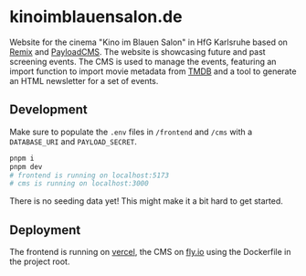 # kinoimblauensalon.de

Website for the cinema "Kino im Blauen Salon" in HfG Karlsruhe based on [Remix](https://remix.run) and [PayloadCMS](https://payloadcms.com). The website is showcasing future and past screening events. The CMS is used to manage the events, featuring an import function to import movie metadata from [TMDB](https://www.themoviedb.org) and a tool to generate an HTML newsletter for a set of events.

## Development

Make sure to populate the `.env` files in `/frontend` and `/cms` with a `DATABASE_URI` and `PAYLOAD_SECRET`.

```bash
pnpm i
pnpm dev
# frontend is running on localhost:5173
# cms is running on localhost:3000
```

There is no seeding data yet! This might make it a bit hard to get started.

## Deployment

The frontend is running on [vercel](https://vercel.com), the CMS on [fly.io](https://fly.io) using the Dockerfile in the project root.
